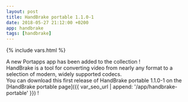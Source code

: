 ```yaml
---
layout: post
title: HandBrake portable 1.1.0-1
date: 2018-05-27 21:12:00 +0200
app: handbrake
tags: [handbrake]
---
```

{% include vars.html %}

A new Portapps app has been added to the collection !<br />
HandBrake is a tool for converting video from nearly any format to a selection of modern, widely supported codecs.<br />
You can download this first release of HandBrake portable 1.1.0-1 on the [HandBrake portable page]({{ var_seo_url | append: '/app/handbrake-portable' }}) !